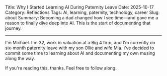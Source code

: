 Title: Why I Started Learning AI During Paternity Leave
Date: 2025-10-17
Category: Reflections
Tags: AI, learning, paternity, technology, career
Slug: about
Summary: Becoming a dad changed how I see time—and gave me a reason to finally dive deep into AI. This is the start of documenting that journey.

---

I'm Michael. I'm 32, work in valuation at a Big 4 firm, and I'm currently on six-month paternity leave with my son Ollie and wife Mia. I've decided to commit some time to learning about AI and documenting my own musing along the way.

If you're reading this, thanks. Feel free to follow along.
